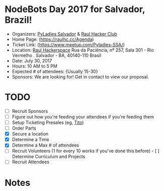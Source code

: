 # NodeBots Day 2017 for Salvador, Brazil!

 - Organizers: [PyLadies Salvador](https://medium.com/@pyladiessa) & [Raul Hacker Club](https://raulhc.cc)
 - Home Page: (https://raulhc.cc/Agenda)
 - Ticket Link: (https://www.meetup.com/Pyladies-SSA/)
 - Location: [Raul Hackerspace](http://raulhc.cc/Doc/Sede)
        Rua da Paciência, nº 257, Sala 301 - Rio Vermelho                                                                                                     .
        Salvador - BA, 40140-110
        Brasil
 - Date: July 30, 2017
 - Hours: 10 AM to 5 PM
 - Expected # of attendees: {Usually 15-30}
 - Sponsors: We are looking for! Get in contact to view our proposal.

# TODO

 - [ ] Recruit Sponsors
 - [ ] Figure out how you're feeding your attendees if you're feeding them
 - [ ] Setup Ticketing Presales (eg, [Tito](https://ti.to/))
 - [ ] Order Parts
 - [x] Secure a location
 - [x] Determine a Time
 - [x] Determine a Max # of attendees
 - [ ] Recruit Volunteers (1 for every 10 works if you've done this before)                                                                                                                          - [ ] Determine Curriculum and Projects
 - [ ] Recruit Attendees

# Notes
